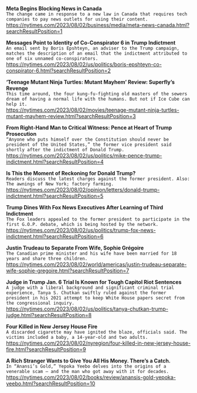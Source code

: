**Meta Begins Blocking News in Canada**\
`The change came in response to a new law in Canada that requires tech companies to pay news outlets for using their content.`\
https://nytimes.com/2023/08/02/business/media/meta-news-canada.html?searchResultPosition=1

**Messages Point to Identity of Co-Conspirator 6 in Trump Indictment**\
`An email sent by Boris Epshteyn, an adviser to the Trump campaign, matches the description of an email that the indictment attributed to one of six unnamed co-conspirators.`\
https://nytimes.com/2023/08/02/us/politics/boris-epshteyn-co-conspirator-6.html?searchResultPosition=2

**‘Teenage Mutant Ninja Turtles: Mutant Mayhem’ Review: Superfly’s Revenge**\
`This time around, the four kung-fu-fighting old masters of the sewers dream of having a normal life with the humans. But not if Ice Cube can help it.`\
https://nytimes.com/2023/08/02/movies/teenage-mutant-ninja-turtles-mutant-mayhem-review.html?searchResultPosition=3

**From Right-Hand Man to Critical Witness: Pence at Heart of Trump Prosecution**\
`“Anyone who puts himself over the Constitution should never be president of the United States,” the former vice president said shortly after the indictment of Donald Trump.`\
https://nytimes.com/2023/08/02/us/politics/mike-pence-trump-indictment.html?searchResultPosition=4

**Is This the Moment of Reckoning for Donald Trump?**\
`Readers discuss the latest charges against the former president. Also: The awnings of New York; factory farming.`\
https://nytimes.com/2023/08/02/opinion/letters/donald-trump-indictment.html?searchResultPosition=5

**Trump Dines With Fox News Executives After Learning of Third Indictment**\
`The Fox leaders appealed to the former president to participate in the first G.O.P. debate, which is being hosted by the network.`\
https://nytimes.com/2023/08/02/us/politics/trump-fox-news-indictment.html?searchResultPosition=6

**Justin Trudeau to Separate From Wife, Sophie Grégoire**\
`The Canadian prime minister and his wife have been married for 18 years and share three children.`\
https://nytimes.com/2023/08/02/world/americas/justin-trudeau-separate-wife-sophie-gregoire.html?searchResultPosition=7

**Judge in Trump Jan. 6 Trial Is Known for Tough Capitol Riot Sentences**\
`A judge with a liberal background and significant criminal trial experience, Tanya S. Chutkan swiftly ruled against the former president in his 2021 attempt to keep White House papers secret from the congressional inquiry.`\
https://nytimes.com/2023/08/02/us/politics/tanya-chutkan-trump-judge.html?searchResultPosition=8

**Four Killed in New Jersey House Fire**\
`A discarded cigarette may have ignited the blaze, officials said. The victims included a baby, a 14-year-old and two adults.`\
https://nytimes.com/2023/08/02/nyregion/four-killed-in-new-jersey-house-fire.html?searchResultPosition=9

**A Rich Stranger Wants to Give You All His Money. There’s a Catch.**\
`In “Anansi’s Gold,” Yepoka Yeebo delves into the origins of a venerable scam — and the man who got away with it for decades.`\
https://nytimes.com/2023/08/02/books/review/anansis-gold-yepoka-yeebo.html?searchResultPosition=10

